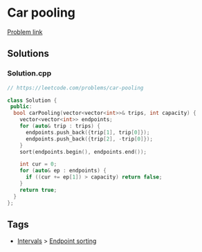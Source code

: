 # Car pooling

[Problem link](https://leetcode.com/problems/car-pooling)

## Solutions


### Solution.cpp
```cpp
// https://leetcode.com/problems/car-pooling

class Solution {
 public:
  bool carPooling(vector<vector<int>>& trips, int capacity) {
    vector<vector<int>> endpoints;
    for (auto& trip : trips) {
      endpoints.push_back({trip[1], trip[0]});
      endpoints.push_back({trip[2], -trip[0]});
    }
    sort(endpoints.begin(), endpoints.end());

    int cur = 0;
    for (auto& ep : endpoints) {
      if ((cur += ep[1]) > capacity) return false;
    }
    return true;
  }
};
```
## Tags

* [Intervals](/Collections/intervals.md#intervals) > [Endpoint sorting](/Collections/intervals.md#endpoint-sorting)
